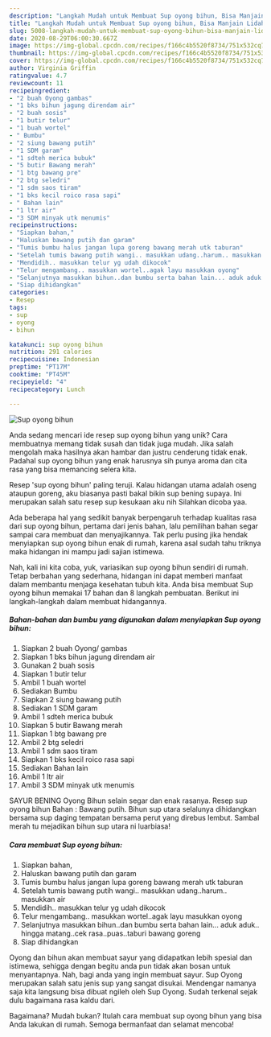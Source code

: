 ```yaml
---
description: "Langkah Mudah untuk Membuat Sup oyong bihun, Bisa Manjain Lidah"
title: "Langkah Mudah untuk Membuat Sup oyong bihun, Bisa Manjain Lidah"
slug: 5008-langkah-mudah-untuk-membuat-sup-oyong-bihun-bisa-manjain-lidah
date: 2020-08-29T06:00:30.667Z
image: https://img-global.cpcdn.com/recipes/f166c4b5520f8734/751x532cq70/sup-oyong-bihun-foto-resep-utama.jpg
thumbnail: https://img-global.cpcdn.com/recipes/f166c4b5520f8734/751x532cq70/sup-oyong-bihun-foto-resep-utama.jpg
cover: https://img-global.cpcdn.com/recipes/f166c4b5520f8734/751x532cq70/sup-oyong-bihun-foto-resep-utama.jpg
author: Virginia Griffin
ratingvalue: 4.7
reviewcount: 11
recipeingredient:
- "2 buah Oyong gambas"
- "1 bks bihun jagung direndam air"
- "2 buah sosis"
- "1 butir telur"
- "1 buah wortel"
- " Bumbu"
- "2 siung bawang putih"
- "1 SDM garam"
- "1 sdteh merica bubuk"
- "5 butir Bawang merah"
- "1 btg bawang pre"
- "2 btg seledri"
- "1 sdm saos tiram"
- "1 bks kecil roico rasa sapi"
- " Bahan lain"
- "1 ltr air"
- "3 SDM minyak utk menumis"
recipeinstructions:
- "Siapkan bahan,"
- "Haluskan bawang putih dan garam"
- "Tumis bumbu halus jangan lupa goreng bawang merah utk taburan"
- "Setelah tumis bawang putih wangi.. masukkan udang..harum.. masukkan air"
- "Mendidih.. masukkan telur yg udah dikocok"
- "Telur mengambang.. masukkan wortel..agak layu masukkan oyong"
- "Selanjutnya masukkan bihun..dan bumbu serta bahan lain... aduk aduk.. hingga matang..cek rasa..puas..taburi bawang goreng"
- "Siap dihidangkan"
categories:
- Resep
tags:
- sup
- oyong
- bihun

katakunci: sup oyong bihun 
nutrition: 291 calories
recipecuisine: Indonesian
preptime: "PT17M"
cooktime: "PT45M"
recipeyield: "4"
recipecategory: Lunch

---
```



![Sup oyong bihun](https://img-global.cpcdn.com/recipes/f166c4b5520f8734/751x532cq70/sup-oyong-bihun-foto-resep-utama.jpg)

Anda sedang mencari ide resep sup oyong bihun yang unik? Cara membuatnya memang tidak susah dan tidak juga mudah. Jika salah mengolah maka hasilnya akan hambar dan justru cenderung tidak enak. Padahal sup oyong bihun yang enak harusnya sih punya aroma dan cita rasa yang bisa memancing selera kita.

Resep &#39;sup oyong bihun&#39; paling teruji. Kalau hidangan utama adalah oseng ataupun goreng, aku biasanya pasti bakal bikin sup bening supaya. Ini merupakan salah satu resep sup kesukaan aku nih Silahkan dicoba yaa.

Ada beberapa hal yang sedikit banyak berpengaruh terhadap kualitas rasa dari sup oyong bihun, pertama dari jenis bahan, lalu pemilihan bahan segar sampai cara membuat dan menyajikannya. Tak perlu pusing jika hendak menyiapkan sup oyong bihun enak di rumah, karena asal sudah tahu triknya maka hidangan ini mampu jadi sajian istimewa.


Nah, kali ini kita coba, yuk, variasikan sup oyong bihun sendiri di rumah. Tetap berbahan yang sederhana, hidangan ini dapat memberi manfaat dalam membantu menjaga kesehatan tubuh kita. Anda bisa membuat Sup oyong bihun memakai 17 bahan dan 8 langkah pembuatan. Berikut ini langkah-langkah dalam membuat hidangannya.

<!--inarticleads1-->

##### Bahan-bahan dan bumbu yang digunakan dalam menyiapkan Sup oyong bihun:

1. Siapkan 2 buah Oyong/ gambas
1. Siapkan 1 bks bihun jagung direndam air
1. Gunakan 2 buah sosis
1. Siapkan 1 butir telur
1. Ambil 1 buah wortel
1. Sediakan  Bumbu
1. Siapkan 2 siung bawang putih
1. Sediakan 1 SDM garam
1. Ambil 1 sdteh merica bubuk
1. Siapkan 5 butir Bawang merah
1. Siapkan 1 btg bawang pre
1. Ambil 2 btg seledri
1. Ambil 1 sdm saos tiram
1. Siapkan 1 bks kecil roico rasa sapi
1. Sediakan  Bahan lain
1. Ambil 1 ltr air
1. Ambil 3 SDM minyak utk menumis


SAYUR BENING Oyong Bihun selain segar dan enak rasanya. Resep sup oyong bihun Bahan : Bawang putih. Bihun sup utara selalunya dihidangkan bersama sup daging tempatan bersama perut yang direbus lembut. Sambal merah tu mejadikan bihun sup utara ni luarbiasa! 

<!--inarticleads2-->

##### Cara membuat Sup oyong bihun:

1. Siapkan bahan,
1. Haluskan bawang putih dan garam
1. Tumis bumbu halus jangan lupa goreng bawang merah utk taburan
1. Setelah tumis bawang putih wangi.. masukkan udang..harum.. masukkan air
1. Mendidih.. masukkan telur yg udah dikocok
1. Telur mengambang.. masukkan wortel..agak layu masukkan oyong
1. Selanjutnya masukkan bihun..dan bumbu serta bahan lain... aduk aduk.. hingga matang..cek rasa..puas..taburi bawang goreng
1. Siap dihidangkan


Oyong dan bihun akan membuat sayur yang didapatkan lebih spesial dan istimewa, sehigga dengan begitu anda pun tidak akan bosan untuk menyantapnya. Nah, bagi anda yang ingin membuat sayur. Sup Oyong merupakan salah satu jenis sup yang sangat disukai. Mendengar namanya saja kita langsung bisa dibuat ngileh oleh Sup Oyong. Sudah terkenal sejak dulu bagaimana rasa kaldu dari. 

Bagaimana? Mudah bukan? Itulah cara membuat sup oyong bihun yang bisa Anda lakukan di rumah. Semoga bermanfaat dan selamat mencoba!
